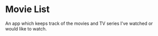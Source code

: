 # Movie List

An app which keeps track of the movies and TV series
I've watched or would like to watch.
